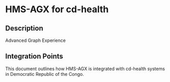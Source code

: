 # HMS-AGX for cd-health

## Description

Advanced Graph Experience

## Integration Points

This document outlines how HMS-AGX is integrated with cd-health systems in Democratic Republic of the Congo.
